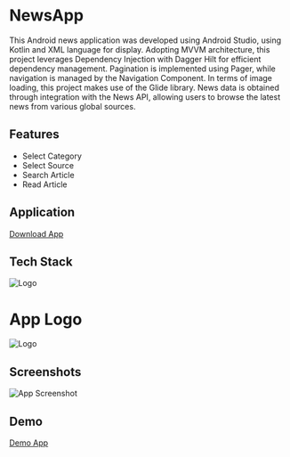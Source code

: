 
# NewsApp

This Android news application was developed using Android Studio, using Kotlin and XML language for display. Adopting MVVM architecture, this project leverages Dependency Injection with Dagger Hilt for efficient dependency management. Pagination is implemented using Pager, while navigation is managed by the Navigation Component. In terms of image loading, this project makes use of the Glide library. News data is obtained through integration with the News API, allowing users to browse the latest news from various global sources.

## Features

- Select Category
- Select Source
- Search Article
- Read Article

## Application
[Download App](https://drive.google.com/file/d/1Zrw7kkvZiC20cOTHRtVPYDPkGl5ZO6ab/view?usp=sharing)

## Tech Stack

![Logo](https://firebasestorage.googleapis.com/v0/b/enews-2849d.appspot.com/o/techstack.png?alt=media)

# App Logo
![Logo](https://firebasestorage.googleapis.com/v0/b/enews-2849d.appspot.com/o/icnewspaper%201.png?alt=media)


## Screenshots

![App Screenshot](https://firebasestorage.googleapis.com/v0/b/enews-2849d.appspot.com/o/Group%201.png?alt=media)

## Demo
[Demo App](https://firebasestorage.googleapis.com/v0/b/enews-2849d.appspot.com/o/demo.mp4?alt=media)

